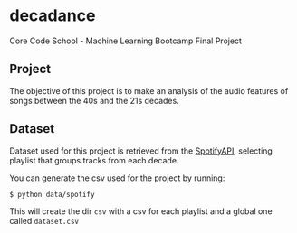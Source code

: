 # decadance

Core Code School - Machine Learning Bootcamp Final Project

## Project

The objective of this project is to make an analysis of the audio features of songs between the 40s and the 21s decades.

## Dataset

Dataset used for this project is retrieved from the [SpotifyAPI](https://developer.spotify.com/), selecting playlist that groups tracks from each decade.

You can generate the csv used for the project by running:

```
$ python data/spotify
```

This will create the dir `csv` with a csv for each playlist and a global one called `dataset.csv`
